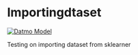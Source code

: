 # Importingdtaset

[![Datmo Model](https://datmo.com/dawit/importingdtaset/badge.svg)](https://datmo.com/dawit/importingdtaset)


Testing on importing dataset from sklearner

